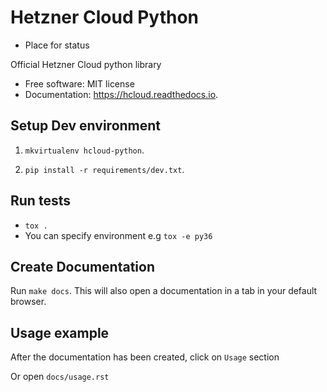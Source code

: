 Hetzner Cloud Python
====================


* Place for status


Official Hetzner Cloud python library


* Free software: MIT license
* Documentation: https://hcloud.readthedocs.io.


Setup Dev environment
---------------------
1) `mkvirtualenv hcloud-python`.

2) `pip install -r requirements/dev.txt`.


Run tests
---------
* `tox .`
* You can specify environment e.g `tox -e py36`



Create Documentation
--------------------

Run `make docs`. This will also open a documentation in a tab in your default browser. 


Usage example
------------- 

After the documentation has been created, click on `Usage` section

Or open `docs/usage.rst`
